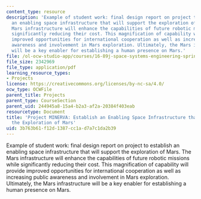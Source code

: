 ```yaml
---
content_type: resource
description: 'Example of student work: final design report on project to establish
  an enabling space infrastructure that will support the exploration of Mars. The
  Mars infrastructure will enhance the capabilities of future robotic missions while
  significantly reducing their cost. This magnification of capability will provide
  improved opportunities for international cooperation as well as increasing public
  awareness and involvement in Mars exploration. Ultimately, the Mars infrastructure
  will be a key enabler for establishing a human presence on Mars.'
file: /ol-ocw-studio-app/courses/16-89j-space-systems-engineering-spring-2007/3b763b61f12d1387cc1ad7a7c1da2b39_report_00.pdf
file_size: 2342969
file_type: application/pdf
learning_resource_types:
- Projects
license: https://creativecommons.org/licenses/by-nc-sa/4.0/
ocw_type: OCWFile
parent_title: Projects
parent_type: CourseSection
parent_uid: 244945a8-15a4-b2a3-af2a-20384f403eab
resourcetype: Document
title: 'Project MINERVA: Establish an Enabling Space Infrastructure that will Support
  the Exploration of Mars'
uid: 3b763b61-f12d-1387-cc1a-d7a7c1da2b39
---
```

Example of student work: final design report on project to establish an enabling space infrastructure that will support the exploration of Mars. The Mars infrastructure will enhance the capabilities of future robotic missions while significantly reducing their cost. This magnification of capability will provide improved opportunities for international cooperation as well as increasing public awareness and involvement in Mars exploration. Ultimately, the Mars infrastructure will be a key enabler for establishing a human presence on Mars.
